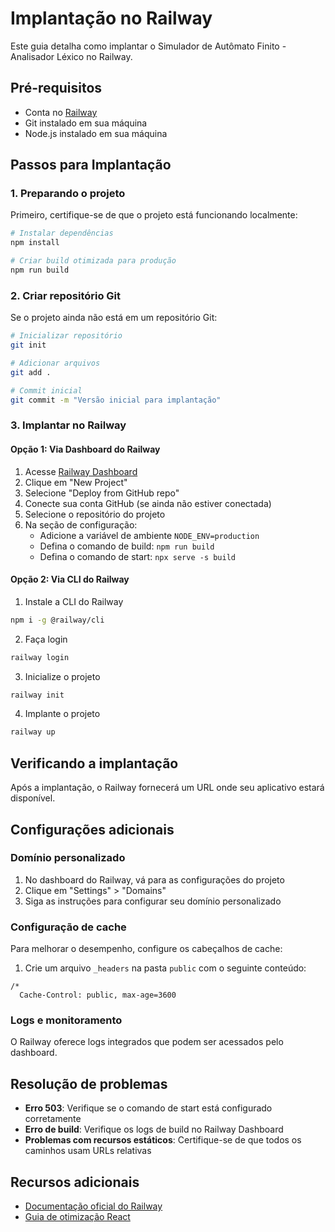 # Implantação no Railway

Este guia detalha como implantar o Simulador de Autômato Finito - Analisador Léxico no Railway.

## Pré-requisitos

- Conta no [Railway](https://railway.app/)
- Git instalado em sua máquina
- Node.js instalado em sua máquina

## Passos para Implantação

### 1. Preparando o projeto

Primeiro, certifique-se de que o projeto está funcionando localmente:

```bash
# Instalar dependências
npm install

# Criar build otimizada para produção
npm run build
```

### 2. Criar repositório Git

Se o projeto ainda não está em um repositório Git:

```bash
# Inicializar repositório
git init

# Adicionar arquivos
git add .

# Commit inicial
git commit -m "Versão inicial para implantação"
```

### 3. Implantar no Railway

#### Opção 1: Via Dashboard do Railway

1. Acesse [Railway Dashboard](https://railway.app/dashboard)
2. Clique em "New Project"
3. Selecione "Deploy from GitHub repo"
4. Conecte sua conta GitHub (se ainda não estiver conectada)
5. Selecione o repositório do projeto
6. Na seção de configuração:
   - Adicione a variável de ambiente `NODE_ENV=production`
   - Defina o comando de build: `npm run build`
   - Defina o comando de start: `npx serve -s build`

#### Opção 2: Via CLI do Railway

1. Instale a CLI do Railway
```bash
npm i -g @railway/cli
```

2. Faça login
```bash
railway login
```

3. Inicialize o projeto
```bash
railway init
```

4. Implante o projeto
```bash
railway up
```

## Verificando a implantação

Após a implantação, o Railway fornecerá um URL onde seu aplicativo estará disponível.

## Configurações adicionais

### Domínio personalizado

1. No dashboard do Railway, vá para as configurações do projeto
2. Clique em "Settings" > "Domains"
3. Siga as instruções para configurar seu domínio personalizado

### Configuração de cache

Para melhorar o desempenho, configure os cabeçalhos de cache:

1. Crie um arquivo `_headers` na pasta `public` com o seguinte conteúdo:
```
/*
  Cache-Control: public, max-age=3600
```

### Logs e monitoramento

O Railway oferece logs integrados que podem ser acessados pelo dashboard.

## Resolução de problemas

- **Erro 503**: Verifique se o comando de start está configurado corretamente
- **Erro de build**: Verifique os logs de build no Railway Dashboard
- **Problemas com recursos estáticos**: Certifique-se de que todos os caminhos usam URLs relativas

## Recursos adicionais

- [Documentação oficial do Railway](https://docs.railway.app/)
- [Guia de otimização React](https://create-react-app.dev/docs/production-build/) 